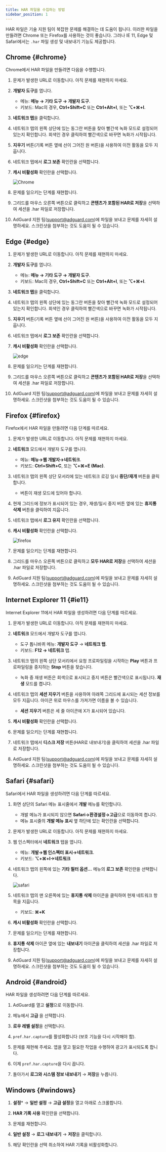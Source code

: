 ```yaml
---
title: HAR 파일을 수집하는 방법
sidebar_position: 1
---
```


HAR 파일은 기술 지원 팀이 복잡한 문제를 해결하는 데 도움이 됩니다. 이러한 파일을 만들려면 Chrome 또는 Firefox를 사용하는 것이 좋습니다. 그러나 IE 11, Edge 및 Safari에서는 `.har` 파일 생성 및 내보내기 기능도 제공합니다.

## Chrome {#chrome}

Chrome에서 HAR 파일을 만들려면 다음을 수행합니다.

1. 문제가 발생한 URL로 이동합니다. 아직 문제를 재현하지 마세요.

1. **개발자 도구**를 엽니다.

    - 메뉴: **메뉴 → 기타 도구 → 개발자 도구**.
    - 키보드: Mac의 경우, **Ctrl+Shift+C** 또는 **Ctrl+Alt+I**, 또는 **⌥+⌘+I**.

1. **네트워크 탭**을 클릭합니다.

1. 네트워크 탭의 왼쪽 상단에 있는 동그란 버튼을 찾아 빨간색 녹화 모드로 설정되어 있는지 확인합니다. 회색인 경우 클릭하여 빨간색으로 바꾸면 녹화가 시작됩니다.

1. **지우기** 버튼(기록 버튼 옆에 선이 그어진 원 버튼)을 사용하여 이전 활동을 모두 지웁니다.

1. 네트워크 탭에서 **로그 보존** 확인란을 선택합니다.

1. **캐시 비활성화** 확인란을 선택합니다.

    ![Chrome](https://cdn.adtidy.org/content/Kb/ad_blocker/guides/chrome.png)

1. 문제를 일으키는 단계를 재현합니다.

1. 그리드를 마우스 오른쪽 버튼으로 클릭하고 **콘텐츠가 포함된 HAR로 저장**을 선택하여 세션을 .har 파일로 저장합니다.

1. AdGuard 지원 팀(support@adguard.com)에 파일을 보내고 문제를 자세히 설명하세요. 스크린샷을 첨부하는 것도 도움이 될 수 있습니다.

## Edge {#edge}

1. 문제가 발생한 URL로 이동합니다. 아직 문제를 재현하지 마세요.

1. **개발자 도구**를 엽니다.

    - 메뉴: **메뉴 → 기타 도구 → 개발자 도구**.
    - 키보드: Mac의 경우, **Ctrl+Shift+C** 또는 **Ctrl+Alt+I**, 또는 **⌥+⌘+I**.

1. **네트워크 탭**을 클릭합니다.

1. 네트워크 탭의 왼쪽 상단에 있는 동그란 버튼을 찾아 빨간색 녹화 모드로 설정되어 있는지 확인합니다. 회색인 경우 클릭하여 빨간색으로 바꾸면 녹화가 시작됩니다.

1. **지우기** 버튼(기록 버튼 옆에 선이 그어진 원 버튼)을 사용하여 이전 활동을 모두 지웁니다.

1. 네트워크 탭에서 **로그 보존** 확인란을 선택합니다.

1. **캐시 비활성화** 확인란을 선택합니다.

    ![edge](https://cdn.adtidy.org/content/Kb/ad_blocker/guides/edge.png)

1. 문제를 일으키는 단계를 재현합니다.

1. 그리드를 마우스 오른쪽 버튼으로 클릭하고 **콘텐츠가 포함된 HAR로 저장**을 선택하여 세션을 .har 파일로 저장합니다.

1. AdGuard 지원 팀(support@adguard.com)에 파일을 보내고 문제를 자세히 설명하세요. 스크린샷을 첨부하는 것도 도움이 될 수 있습니다.

## Firefox {#firefox}

Firefox에서 HAR 파일을 만들려면 다음 단계를 따르세요.

1. 문제가 발생한 URL로 이동합니다. 아직 문제를 재현하지 마세요.

1. **네트워크** 모드에서 개발자 도구를 엽니다.

    - 메뉴: **메뉴→웹 개발자→네트워크**.
    - 키보드: **Ctrl+Shift+C**, 또는 **⌥+⌘+E (Mac)**.

1. 네트워크 탭의 왼쪽 상단 모서리에 있는 네트워크 로깅 일시 **중단/재개** 버튼을 클릭합니다.

    - 버튼이 재생 모드에 있어야 합니다.

1. 현재 그리드에 정보가 표시되어 있는 경우, 재생/일시 중지 버튼 옆에 있는 **휴지통 삭제** 버튼을 클릭하여 지웁니다.

1. 네트워크 탭에서 **로그 유지** 확인란을 선택합니다.

1. **캐시 비활성화** 확인란을 선택합니다.

    ![firefox](https://cdn.adtidy.org/content/Kb/ad_blocker/guides/firefox.png)

1. 문제를 일으키는 단계를 재현합니다.

1. 그리드를 마우스 오른쪽 버튼으로 클릭하고 **모두 HAR로 저장**을 선택하여 세션을 .har 파일로 저장합니다.

1. AdGuard 지원 팀(support@adguard.com)에 파일을 보내고 문제를 자세히 설명하세요. 스크린샷을 첨부하는 것도 도움이 될 수 있습니다.

## Internet Explorer 11 {#ie11}

Internet Explorer 11에서 HAR 파일을 생성하려면 다음 단계를 따르세요.

1. 문제가 발생한 URL로 이동합니다. 아직 문제를 재현하지 마세요.

1. **네트워크** 모드에서 개발자 도구를 엽니다.

    - 도구 톱니바퀴 메뉴: **개발자 도구** → **네트워크 탭**.
    - 키보드: **F12 → 네트워크** 탭.

1. 네트워크 탭의 왼쪽 상단 모서리에서 요청 프로파일링을 시작하는 **Play** 버튼과 프로파일링을 중지하는 **Stop** 버튼을 찾습니다.

    - 녹화 중 재생 버튼은 회색으로 표시되고 중지 버튼은 빨간색으로 표시됩니다. **재생** 모드를 켭니다.

1. 네트워크 탭의 **세션 지우기** 버튼을 사용하여 아래쪽 그리드에 표시되는 세션 정보를 모두 지웁니다. 아이콘 위로 마우스를 가져가면 이름을 볼 수 있습니다.

    - **세션 지우기** 버튼은 세 줄 아이콘에 X가 표시되어 있습니다.

1. **캐시 비활성화** 확인란을 선택합니다.

1. 문제를 일으키는 단계를 재현합니다.

1. 네트워크 탭에서 **디스크 저장** 버튼(HAR로 내보내기)을 클릭하여 세션을 .har 파일로 저장합니다.

1. AdGuard 지원 팀(support@adguard.com)에 파일을 보내고 문제를 자세히 설명하세요. 스크린샷을 첨부하는 것도 도움이 될 수 있습니다.

## Safari {#safari}

Safari에서 HAR 파일을 생성하려면 다음 단계를 따르세요.

1. 화면 상단의 Safari 메뉴 표시줄에서 **개발** 메뉴를 확인합니다.

    - 개발 메뉴가 표시되지 않으면 **Safari→환경설정→고급**으로 이동하여 켭니다.
    - 메뉴 표시줄의 **개발 메뉴 표시** 옆 하단에 있는 확인란을 선택합니다.

1. 문제가 발생한 URL로 이동합니다. 아직 문제를 재현하지 마세요.

1. 웹 인스펙터에서 **네트워크** 탭을 엽니다.

    - 메뉴: **개발→웹 인스펙터 표시→네트워크**.
    - 키보드: **⌥+⌘+I→네트워크**

1. 네트워크 탭의 왼쪽에 있는 **기타 필터 옵션...** 메뉴의 **로그 보존** 확인란을 선택합니다.

    ![safari](https://cdn.adtidy.org/content/kb/ad_blocker/safari/preserve-log.png)

1. 네트워크 탭의 맨 오른쪽에 있는 **휴지통 삭제** 아이콘을 클릭하여 현재 네트워크 항목을 지웁니다.

    - 키보드: **⌘+K**

1. **캐시 비활성화** 확인란을 선택합니다.

1. 문제를 일으키는 단계를 재현합니다.

1. **휴지통 삭제** 아이콘 옆에 있는 **내보내기** 아이콘을 클릭하여 세션을 .har 파일로 저장합니다.

1. AdGuard 지원 팀(support@adguard.com)에 파일을 보내고 문제를 자세히 설명하세요. 스크린샷을 첨부하는 것도 도움이 될 수 있습니다.

## Android {#android}

HAR 파일을 생성하려면 다음 단계를 따르세요.

1. AdGuard를 열고 **설정**으로 이동합니다.

1. 메뉴에서 **고급** 을 선택합니다.

1. **로우 레벨 설정**을 선택합니다.

1. `pref.har.capture`를 활성화합니다 (보호 기능을 다시 시작해야 함).

1. 문제를 재현해 주세요. 앱을 열고 필요한 작업을 수행하여 광고가 표시되도록 합니다.

1. 이제 `pref.har.capture`을 다시 끕니다.

1. 돌아가서 **로그와 시스템 정보 내보내기** → **저장**을 누릅니다.

## Windows {#windows}

1. **설정*** → **일반 설정** → **고급 설정**을 열고 아래로 스크롤합니다.

1. **HAR 기록 사용** 확인란을 선택합니다.

1. 문제를 재현합니다.

1. **일반 설정** → **로그 내보내기** → **저장**을 클릭합니다.

1. 해당 확인란을 선택 취소하여 HAR 기록을 비활성화합니다.
